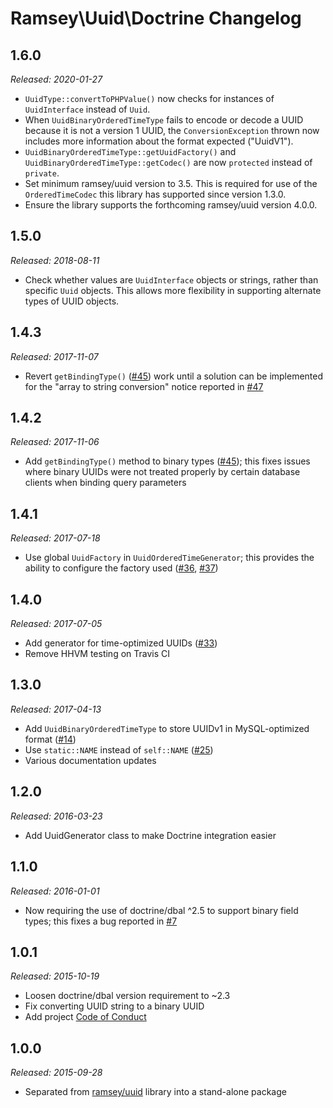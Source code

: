 # Ramsey\Uuid\Doctrine Changelog

## 1.6.0

_Released: 2020-01-27_

* `UuidType::convertToPHPValue()` now checks for instances of `UuidInterface`
  instead of `Uuid`.
* When `UuidBinaryOrderedTimeType` fails to encode or decode a UUID because it
  is not a version 1 UUID, the `ConversionException` thrown now includes more
  information about the format expected ("UuidV1").
* `UuidBinaryOrderedTimeType::getUuidFactory()` and
  `UuidBinaryOrderedTimeType::getCodec()` are now `protected` instead of
  `private`.
* Set minimum ramsey/uuid version to 3.5. This is required for use of the
  `OrderedTimeCodec` this library has supported since version 1.3.0.
* Ensure the library supports the forthcoming ramsey/uuid version 4.0.0.

## 1.5.0

_Released: 2018-08-11_

* Check whether values are `UuidInterface` objects or strings, rather than specific `Uuid` objects. This allows more flexibility in supporting alternate types of UUID objects.

## 1.4.3

_Released: 2017-11-07_

* Revert `getBindingType()` ([#45](https://github.com/ramsey/uuid-doctrine/pull/45)) work until a solution can be implemented for the "array to string conversion" notice reported in [#47](https://github.com/ramsey/uuid-doctrine/issues/47)

## 1.4.2

_Released: 2017-11-06_

* Add `getBindingType()` method to binary types ([#45](https://github.com/ramsey/uuid-doctrine/pull/45)); this fixes issues where binary UUIDs were not treated properly by certain database clients when binding query parameters

## 1.4.1

_Released: 2017-07-18_

* Use global `UuidFactory` in `UuidOrderedTimeGenerator`; this provides the ability to configure the factory used ([#36](https://github.com/ramsey/uuid-doctrine/issues/36), [#37](https://github.com/ramsey/uuid-doctrine/pull/37))

## 1.4.0

_Released: 2017-07-05_

* Add generator for time-optimized UUIDs ([#33](https://github.com/ramsey/uuid-doctrine/pull/33))
* Remove HHVM testing on Travis CI

## 1.3.0

_Released: 2017-04-13_

* Add `UuidBinaryOrderedTimeType` to store UUIDv1 in MySQL-optimized format ([#14](https://github.com/ramsey/uuid-doctrine/issues/14))
* Use `static::NAME` instead of `self::NAME` ([#25](https://github.com/ramsey/uuid-doctrine/issues/25))
* Various documentation updates

## 1.2.0

_Released: 2016-03-23_

* Add UuidGenerator class to make Doctrine integration easier

## 1.1.0

_Released: 2016-01-01_

* Now requiring the use of doctrine/dbal ^2.5 to support binary field types; this fixes a bug reported in [#7](https://github.com/ramsey/uuid-doctrine/issues/7)

## 1.0.1

_Released: 2015-10-19_

* Loosen doctrine/dbal version requirement to ~2.3
* Fix converting UUID string to a binary UUID
* Add project [Code of Conduct](https://github.com/ramsey/uuid-doctrine/blob/master/CONDUCT.md)

## 1.0.0

_Released: 2015-09-28_

* Separated from [ramsey/uuid](https://github.com/ramsey/uuid) library into a stand-alone package
